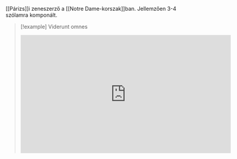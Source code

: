 [[Párizs]]i zeneszerző a [[Notre Dame-korszak]]ban. Jellemzően 3-4 szólamra komponált.

> [!example] Viderunt omnes
> <iframe width="560" height="315" src="https://www.youtube-nocookie.com/embed/3oaRM1uDsw8?si=IZnwru4odNrlxFK6" title="YouTube video player" frameborder="0" allow="accelerometer; autoplay; clipboard-write; encrypted-media; gyroscope; picture-in-picture; web-share" allowfullscreen></iframe>

